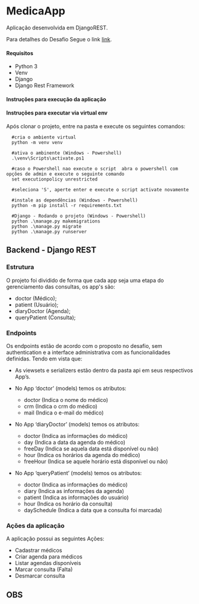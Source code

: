 # MedicaApp
Aplicação desenvolvida em DjangoREST.

Para detalhes do Desafio Segue o link [link](https://github.com/Intmed-Software/desafio).

#### Requisitos

 - Python 3 
- Venv
 - Django
 - Django Rest Framework

#### Instruções para execução da aplicação
#### Instruções para executar via virtual env
Após clonar o projeto, entre na pasta  e execute os seguintes comandos:

      #cria o ambiente virtual
      python -m venv venv
	  
	  #ativa o ambinente (Windows - Powershell)
	  .\venv\Scripts\activate.ps1
	  
	  #caso o Powershell nao execute o script  abra o powershell com opções de admin e execute o seguinte comando 
	  set executionpolicy unrestricted

	  #seleciona 'S', aperte enter e execute o script activate novamente
	  
	  #instale as dependências (Windows - Powershell)
	  python -m pip install -r requirements.txt
	  
	  #Django - Rodando o projeto (Windows - Powershell)
	  python .\manage.py makemigrations
	  python .\manage.py migrate
	  python .\manage.py runserver
	   
## Backend - Django REST

### Estrutura 
O projeto foi dividido de forma que cada app seja uma etapa do gerenciamento das consultas, os app's são:

- doctor (Médico);
- patient (Usuário);
- diaryDoctor (Agenda);
- queryPatient (Consulta);

### Endpoints
Os endpoints estão de acordo com o proposto no desafio, sem authentication  e a interface administrativa com as funcionalidades definidas.
Tendo em vista que:
- As viewsets e serializers estão dentro da pasta api em seus respectivos App’s.
- No App ‘doctor’ (models) temos os atributos:
    * doctor (Indica o nome do médico)
    * crm (Indica o crm do médico)
    * mail (Indica o e-mail do médico)
	
- No App ‘diaryDoctor’ (models) temos os atributos:
    * doctor (Indica as informações do médico)
    * day (Indica a data da agenda do médico)
    * freeDay (Indica se aquela data está disponível ou não)
    * hour (Indica os horários da agenda do médico)
    * freeHour (Indica se aquele horário está disponível ou não)
	
- No App ‘queryPatient’ (models)  temos os atributos:
    * doctor (Indica as informações do médico)
    * diary (Indica as informações da agenda)
    * patient (Indica as informações do usuário)
    * hour (Indica os horário da consulta)
    * daySchedule (Indica a data que a consulta foi marcada)

### Ações da aplicação

A aplicação possui as seguintes Ações:
- Cadastrar médicos
- Criar agenda para médicos
- Listar agendas disponíveis
- Marcar consulta (Falta)
- Desmarcar consulta

## OBS
